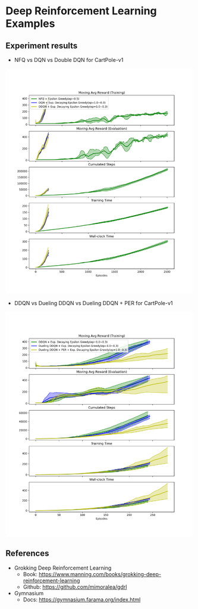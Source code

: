 # Deep Reinforcement Learning Examples

## Experiment results

* NFQ vs DQN  vs Double DQN for CartPole-v1

![plot_combined.png](results/plot_combined.png)

* DDQN vs Dueling DDQN vs Dueling DDQN + PER for CartPole-v1

![plot_3_combined.png](results/plot_3_combined.png)

## References

* Grokking Deep Reinforcement Learning
  * Book: https://www.manning.com/books/grokking-deep-reinforcement-learning
  * Github: https://github.com/mimoralea/gdrl
* Gymnasium
  * Docs: https://gymnasium.farama.org/index.html